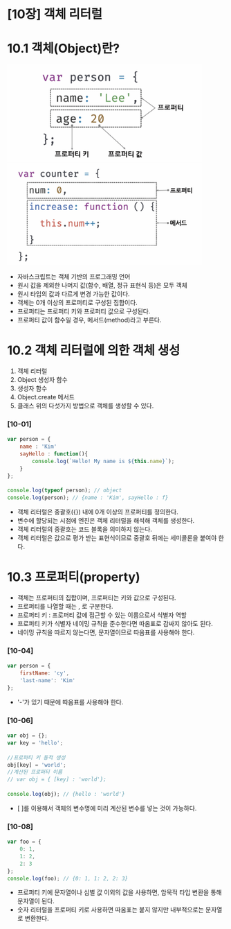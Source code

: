 # [10장] 객체 리터럴

# 10.1 객체(Object)란?
<img src="./객체_1.jpg" width="450px" title="px(픽셀) 크기 설정" alt="객체 구조"></img><br/>
<img src="./객체_2.jpg" width="450px" title="px(픽셀) 크기 설정" alt="객체 프로퍼티와 메서드"></img><br/>
-   자바스크립트는 객체 기반의 프로그래밍 언어
-   원시 값을 제외한 나머지 값(함수, 배열, 정규 표현식 등)은 모두 객체
-   원시 타입의 값과 다르게 변경 가능한 값이다.
-   객체는 0개 이상의 프로퍼티로 구성된 집합이다.
-   프로퍼티는 프로퍼티 키와 프로퍼티 값으로 구성된다.
-   프로퍼티 값이 함수일 경우, 메서드(method)라고 부른다.

# 10.2 객체 리터럴에 의한 객체 생성

1. 객체 리터럴
2. Object 생성자 함수
3. 생성자 함수
4. Object.create 메서드
5. 클래스
   위의 다섯가지 방법으로 객체를 생성할 수 있다.

### [10-01]

```js
var person = {
    name : 'Kim'
    sayHello : function(){
        console.log(`Hello! My name is ${this.name}`);
    }
};

console.log(typeof person); // object
console.log(person); // {name : 'Kim', sayHello : f}
```

-   객체 리터럴은 중괄호({}) 내에 0개 이상의 프로퍼티를 정의한다.
-   변수에 할당되는 시점에 엔진은 객체 리터럴을 해석해 객체를 생성한다.
-   객체 리터럴의 중괄호는 코드 블록을 의미하지 않는다.
-   객체 리터럴은 값으로 평가 받는 표현식이므로 중괄호 뒤에는 세미콜론을 붙여야 한다.

# 10.3 프로퍼티(property)

-   객체는 프로퍼티의 집합이며, 프로퍼티는 키와 값으로 구성된다.
-   프로퍼티를 나열할 때는 , 로 구분한다.
-   프로퍼티 키 : 프로퍼티 값에 접근할 수 있는 이름으로서 식별자 역할
-   프로퍼티 키가 식별자 네이밍 규칙을 준수한다면 따옴표로 감싸지 않아도 된다.
-   네이밍 규칙을 따르지 않는다면, 문자열이므로 따옴표를 사용해야 한다.
### [10-04]
```js
var person = {
    firstName: 'cy',
    'last-name': 'Kim'
};
```
- '-'가 있기 때문에 따옴표를 사용해야 한다.

### [10-06]
```js
var obj = {};
var key = 'hello';

//프로퍼티 키 동적 생성
obj[key] = 'world';
//계산된 프로퍼티 이름
// var obj = { [key] : 'world'};

console.log(obj); // {hello : 'world'}
```
- [ ]를 이용해서 객체의 변수명에 미리 계산된 변수를 넣는 것이 가능하다.

### [10-08]
```js
var foo = {
    0: 1,
    1: 2,
    2: 3
};
console.log(foo); // {0: 1, 1: 2, 2: 3}
```
- 프로퍼티 키에 문자열이나 심벌 값 이외의 값을 사용하면, 암묵적 타입 변환을 통해 문자열이 된다.
- 숫자 리터럴을 프로퍼티 키로 사용하면 따옴표는 붙지 않지만 내부적으로는 문자열로 변환한다.
